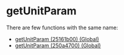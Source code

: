 # getUnitParam

There are few functions with the same name:

- [getUnitParam (25161b00) (Global)](./getunitparam_25161b00.md)
- [getUnitParam (250a4700) (Global)](./getunitparam_250a4700.md)
